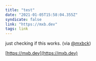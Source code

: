 ```yaml
---
title: "test"
date: "2021-01-05T15:58:04.355Z"
syndicate: false
link: "https://mxb.dev"
tags: link
---
```


just checking if this works. (via [@mxbck](https://twitter.com/mxbck))

[https://mxb.dev](https://mxb.dev)